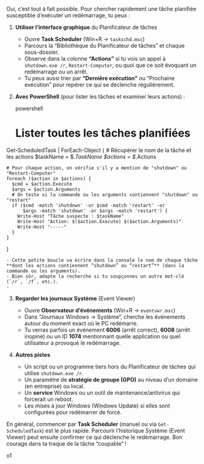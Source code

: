 Oui, c’est tout à fait possible. Pour chercher rapidement une tâche planifiée susceptible d’exécuter un redémarrage, tu peux :

1. **Utiliser l’interface graphique** du Planificateur de tâches
    
    - Ouvre **Task Scheduler** (Win+R → `taskschd.msc`)
    - Parcours la “Bibliothèque du Planificateur de tâches” et chaque sous-dossier.
    - Observe dans la colonne **“Actions”** si tu vois un appel à `shutdown.exe /r`, `Restart-Computer`, ou quoi que ce soit évoquant un redémarrage ou un arrêt.
    - Tu peux aussi trier par **“Dernière exécution”** ou “Prochaine exécution” pour repérer ce qui se déclenche régulièrement.
2. **Avec PowerShell** (pour lister les tâches et examiner leurs actions) :
    
    powershell
    
    # Lister toutes les tâches planifiées
    
Get-ScheduledTask |
  ForEach-Object {
    # Récupérer le nom de la tâche et les actions
    $taskName = $_.TaskName
    $actions = $_.Actions

    # Pour chaque action, on vérifie s'il y a mention de "shutdown" ou "Restart-Computer"
    foreach ($action in $actions) {
      $cmd = $action.Execute
      $args = $action.Arguments
      # On teste si la commande ou les arguments contiennent "shutdown" ou "restart"
      if ($cmd -match 'shutdown' -or $cmd -match 'restart' -or
          $args -match 'shutdown' -or $args -match 'restart') {
        Write-Host "Tâche suspecte : $taskName"
        Write-Host "Action: $($action.Execute) $($action.Arguments)"
        Write-Host "-----"
      }
    }
  }

    
    - Cette petite boucle va écrire dans la console le nom de chaque tâche **dont les actions contiennent “shutdown” ou “restart”** (dans la commande ou les arguments).
    - Bien sûr, adapte la recherche si tu soupçonnes un autre mot‐clé (`/r`, `/f`, etc.).
    - 
3. **Regarder les journaux Système** (Event Viewer)
    
    - Ouvre **Observateur d’événements** (Win+R → `eventvwr.msc`)
    - Dans “Journaux Windows → Système”, cherche les événements autour du moment exact où le PC redémarre.
    - Tu verras parfois un événement **6006** (arrêt correct), **6008** (arrêt inopiné) ou un ID **1074** mentionnant quelle application ou quel utilisateur a provoqué le redémarrage.
4. **Autres pistes**
    
    - Un script ou un programme tiers hors du Planificateur de tâches qui utilise `shutdown.exe /r`.
    - Un paramètre de **stratégie de groupe (GPO)** au niveau d’un domaine (en entreprise) ou local.
    - Un **service** Windows ou un outil de maintenance/antivirus qui forcerait un reboot.
    - Les mises à jour Windows (Windows Update) si elles sont configurées pour redémarrer de force.

En général, commencer par **Task Scheduler** (manuel ou via `Get-ScheduledTask`) est le plus rapide. Parcourir l’historique Système (Event Viewer) peut ensuite confirmer ce qui déclenche le redémarrage. Bon courage dans ta traque de la tâche “coupable” !

o1